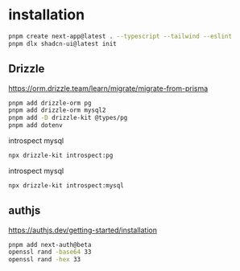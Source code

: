 # installation

```sh
pnpm create next-app@latest . --typescript --tailwind --eslint
pnpm dlx shadcn-ui@latest init

```

## Drizzle

<https://orm.drizzle.team/learn/migrate/migrate-from-prisma>

```sh
pnpm add drizzle-orm pg
pnpm add drizzle-orm mysql2
pnpm add -D drizzle-kit @types/pg
pnpm add dotenv
```

introspect mysql

```sh
npx drizzle-kit introspect:pg
```

introspect mysql

```sh
npx drizzle-kit introspect:mysql
```

## authjs

<https://authjs.dev/getting-started/installation>

```sh
pnpm add next-auth@beta
openssl rand -base64 33
openssl rand -hex 33

```
